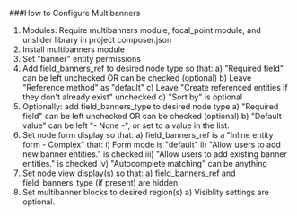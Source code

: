 ###How to Configure Multibanners

1. Modules: Require multibanners module, focal_point module, and unslider library in project composer.json
2. Install multibanners module
3. Set "banner" entity permissions
4. Add field_banners_ref to desired node type so that:
  a) "Required field" can be left unchecked OR can be checked (optional)
  b) Leave "Reference method" as "default"
  c) Leave "Create referenced entities if they don't already exist" unchecked
  d) "Sort by" is optional
5. Optionally: add field_banners_type to desired node type
  a) "Required field" can be left unchecked OR can be checked (optional)
  b) "Default value" can be left "- None -", or set to a value in the list.
6. Set node form display so that:
  a) field_banners_ref is a "Inline entity form - Complex" that:
    i) Form mode is "default"
    ii) "Allow users to add new banner entities." is checked
    iii) "Allow users to add existing banner entities." is checked
    iv) "Autocomplete matching" can be anything
6. Set node view display(s) so that:
  a) field_banners_ref and field_banners_type (if present) are hidden
7. Set multibanner blocks to desired region(s)
  a) Visiblity settings are optional.
